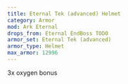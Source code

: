 ```yaml
---
title: Eternal Tek (advanced) Helmet
category: Armor
mod: Ark Eternal
drops_from: Eternal EndBoss TODO
armor_set: Eternal Tek (advanced)
armor_type: Helmet
max_armor: 12996
---
```


3x oxygen bonus
